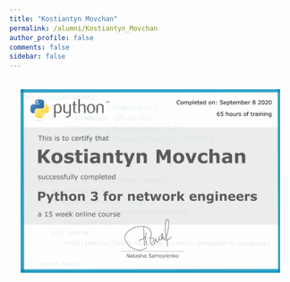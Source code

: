 ```yaml
---
title: "Kostiantyn Movchan"
permalink: /alumni/Kostiantyn_Movchan
author_profile: false
comments: false
sidebar: false
---
```


<div style="padding: 20px;">
  <img src="https://raw.githubusercontent.com/pyneng/pyneng.github.io/master/alumni/Kostiantyn_Movchan.png" alt="Python for network engineers">
</div>

